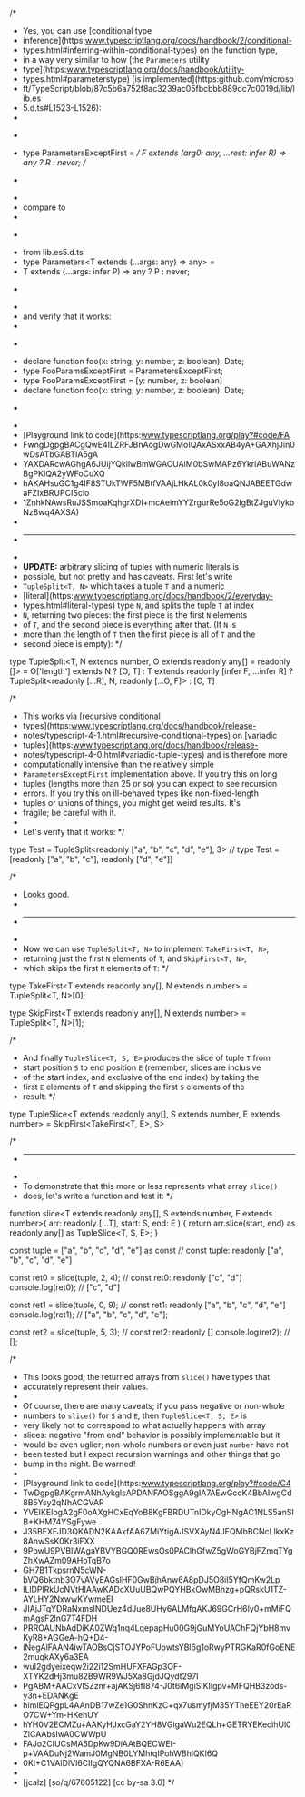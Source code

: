 /*
 * Yes, you can use [conditional type
 * inference](https:www.typescriptlang.org/docs/handbook/2/conditional-
 * types.html#inferring-within-conditional-types) on the function type,
 * in a way very similar to how [the `Parameters` utility
 * type](https:www.typescriptlang.org/docs/handbook/utility-
 * types.html#parameterstype) [is implemented](https:github.com/microso
 * ft/TypeScript/blob/87c5b6a752f8ac3239ac05fbcbbb889dc7c0019d/lib/lib.es
 * 5.d.ts#L1523-L1526):
 * 
 * ```ts
 * type ParametersExceptFirst<F> =
 */
F extends (arg0: any, ...rest: infer R) => any ? R : never;
/*
 * ```
 * 
 * compare to
 * 
 * ```ts
 * from lib.es5.d.ts
 * type Parameters<T extends (...args: any) => any> =
 *   T extends (...args: infer P) => any ? P : never;
 * ```
 * 
 * and verify that it works:
 * 
 * ```ts
 * declare function foo(x: string, y: number, z: boolean): Date;
 * type FooParamsExceptFirst = ParametersExceptFirst<typeof foo>;
 * type FooParamsExceptFirst = [y: number, z: boolean]
 * declare function foo(x: string, y: number, z: boolean): Date;
 * ```
 * 
 * [Playground link to code](https:www.typescriptlang.org/play?#code/FA
 * FwngDgpgBACgQwE4ILZRFJBnAogDwGMoIQAxASxxAB4yA+GAXhjJin0wDsATbGABTIA5gA
 * YAXDARcwAGhgA6JUijYQkilwBmWGACUAlM0bSwMAPz6YkrlABuWANzBgPKIQA2yWFoCuXQ
 * hAKAHsuGC1g4IF8STUkTWF5MBtfVAAjLHkAL0k0yI8oaQNJABEETGdwaFZIxBRUPCIScio
 * 1ZnhkNAwsRuJSSmoaKqhgrXDI+mcAeimYYZrgurRe5oG2lgBtZJguVIykbNz8wq4AXSA)
 * 
 * ---
 * 
 * **UPDATE:** arbitrary slicing of tuples with numeric literals is
 * possible, but not pretty and has caveats.  First let's write
 * `TupleSplit<T, N>` which takes a tuple `T` and a numeric
 * [literal](https:www.typescriptlang.org/docs/handbook/2/everyday-
 * types.html#literal-types) type `N`, and splits the tuple `T` at index
 * `N`, returning two pieces: the first piece is the first `N` elements
 * of `T`, and the second piece is everything after that.  (If `N` is
 * more than the length of `T` then the first piece is all of `T` and the
 * second piece is empty):
 */

 type TupleSplit<T, N extends number, O extends readonly any[] = readonly []> =
     O['length'] extends N ? [O, T] : T extends readonly [infer F, ...infer R] ?
     TupleSplit<readonly [...R], N, readonly [...O, F]> : [O, T]

/*
 * This works via [recursive conditional
 * types](https:www.typescriptlang.org/docs/handbook/release-
 * notes/typescript-4-1.html#recursive-conditional-types) on [variadic
 * tuples](https:www.typescriptlang.org/docs/handbook/release-
 * notes/typescript-4-0.html#variadic-tuple-types) and is therefore more
 * computationally intensive than the relatively simple
 * `ParametersExceptFirst` implementation above.  If you try this on long
 * tuples (lengths more than 25 or so) you can expect to see recursion
 * errors.  If you try this on ill-behaved types like non-fixed-length
 * tuples or unions of things, you might get weird results.  It's
 * fragile; be careful with it.
 * 
 * Let's verify that it works:
 */

 type Test = TupleSplit<readonly ["a", "b", "c", "d", "e"], 3>
 // type Test = [readonly ["a", "b", "c"], readonly ["d", "e"]]

/*
 * Looks good.
 * 
 * ---
 * 
 * Now we can use `TupleSplit<T, N>` to implement `TakeFirst<T, N>`,
 * returning just the first `N` elements of `T`, and `SkipFirst<T, N>`,
 * which skips the first `N` elements of `T`:
 */

 type TakeFirst<T extends readonly any[], N extends number> =
     TupleSplit<T, N>[0];

 type SkipFirst<T extends readonly any[], N extends number> =
     TupleSplit<T, N>[1];

/*
 * And finally `TupleSlice<T, S, E>` produces the slice of tuple `T` from
 * start position `S` to end position `E` (remember, slices are inclusive
 * of the start index, and exclusive of the end index) by taking the
 * first `E` elements of `T` and skipping the first `S` elements of the
 * result:
 */

 type TupleSlice<T extends readonly any[], S extends number, E extends number> =
     SkipFirst<TakeFirst<T, E>, S>

/*
 * ---
 * 
 * To demonstrate that this more or less represents what array `slice()`
 * does, let's write a function and test it:
 */

 function slice<T extends readonly any[], S extends number, E extends number>(
     arr: readonly [...T], start: S, end: E
 ) {
     return arr.slice(start, end) as readonly any[] as TupleSlice<T, S, E>;
 }

 const tuple = ["a", "b", "c", "d", "e"] as const
 // const tuple: readonly ["a", "b", "c", "d", "e"]

 const ret0 = slice(tuple, 2, 4);
 // const ret0: readonly ["c", "d"]
 console.log(ret0); // ["c", "d"]

 const ret1 = slice(tuple, 0, 9);
 // const ret1: readonly ["a", "b", "c", "d", "e"]
 console.log(ret1); // ["a", "b", "c", "d", "e"];

 const ret2 = slice(tuple, 5, 3);
 // const ret2: readonly []
 console.log(ret2); // [];

/*
 * This looks good; the returned arrays from `slice()` have types that
 * accurately represent their values.
 * 
 * Of course, there are many caveats; if you pass negative or non-whole
 * numbers to `slice()` for `S` and `E`, then `TupleSlice<T, S, E>` is
 * very likely not to correspond to what actually happens with array
 * slices: negative "from end" behavior is possibly implementable but it
 * would be even uglier; non-whole numbers or even just `number` have not
 * been tested but I expect recursion warnings and other things that go
 * bump in the night.  Be warned!
 * 
 * [Playground link to code](https:www.typescriptlang.org/play?#code/C4
 * TwDgpgBAKgrmANhAykglsAPDANFAOSggA9gIA7AEwGcoK4BbAIwgCd8B5Ysy2qNhACGVAP
 * YVEIKEIogA2gF0oAXgHCxEqYoB8KgFBRDUTnIDkyCgHNgAC1NLS5anSIB+KHM74YSgFywe
 * J35BEXFJD3QKADN2KAAxfAA6ZMiYtigAJSVXAyN4JFQMbBCNcLlkxKz8AnwSsK0Kr3iFXX
 * 9PbwU9PVBIWAgaYBVYBGQ0REwsOs0PACIhGfwZ5gWoGYBjFZmqTYgZhXwAZm09AHoTqB7o
 * GH7B1TkpsrnN5cWN-bVQ6bktnb3O7vAVyEAGsIHF0GwBjhAnw6A8pDJ5O8iI5YfQmKw2Lp
 * lLlDPlRkUcNVtHIAAwKADcXUuUBQwPQYHBkOwMBhzg+pQRskU1TZ-AYLHY2NxwwKYwmeEI
 * JIAjJTqYDRaNxmsINDUez4dJue8UHy6ALMfgAKJ69GCrH6Iy0+mMiFQmAgsF2lnG7T4FDH
 * PRROAUNbAdDiKA0ZWq1nq4LqepapHu00G9jGuMYoUAChFQjYbH8mvKyR8+AGGeA-hQ+D4-
 * iNegAlFAAN4iwTAOBsCjSTOJYPoFUpwtsYBl6g1oRwyPTRGKaR0fGoENE2muqkAXy6a3EA
 * wuI2gdyeixeqw2i22i12SmHUFXFAGp3OF-XTYK2dHj3mu82B9WR9WJ5Xa8GjdJQydt297I
 * PgABM+AACxVlSZznr+ajAKSj6fI874-J0t6iMgiSIKIlgpv+MFQHB3zods-y3n+EDANKgE
 * himIEQPgpL4AAnDB17wZe1G0ShnKzC+qx7usmyfjM35YTheEEY20rEaRO7CW+Ym-HKehUY
 * hYH0V2ECMZu+AAKyHJxcGaY2YH8VGigaWu2EQLh+GETRYEKecihUl0ZlCAAbsIwA0CWWpU
 * FAJo2CIUCsMA5DpKw9DiAAtBQECWEI-p+VAADuNj2WamJ0MgNB0LYMhtqIPohWBhlQKI6Q
 * 0KI+C1VAIDlVl6CIIgQYQNA6BFXA-R6EAA)
 * 
 * [jcalz] [so/q/67605122] [cc by-sa 3.0]
 */
